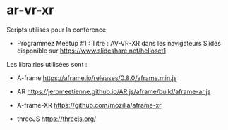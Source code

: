 # ar-vr-xr


Scripts utilisés pour la conférence 
- Programmez Meetup #1 : 
  Titre : AV-VR-XR dans les navigateurs
  Slides disponible sur https://www.slideshare.net/hellosct1

Les librairies utilisées sont : 

* A-frame
https://aframe.io/releases/0.8.0/aframe.min.js

* AR
https://jeromeetienne.github.io/AR.js/aframe/build/aframe-ar.js

* A-frame-XR
https://github.com/mozilla/aframe-xr

* threeJS
https://threejs.org/
